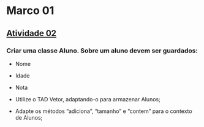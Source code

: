 # Marco 01
## [Atividade 02](./Atividade02/)

### Criar uma classe Aluno. Sobre um aluno devem ser guardados:
- Nome

- Idade

- Nota

- Utilize o TAD Vetor, adaptando-o para armazenar Alunos;

- Adapte os métodos “adiciona”, “tamanho” e “contem” para o
contexto de Alunos;